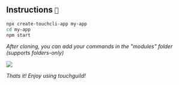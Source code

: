 ## Instructions `📝`

```sh
npx create-touchcli-app my-app
cd my-app
npm start
```

*After cloning, you can add your commands in the "modules" folder (supports folders-only)*

<img src="https://tenor.com/view/thumbs-up-good-great-ok-okay-gif-5129592.gif" />

*Thats it! Enjoy using touchguild!*
